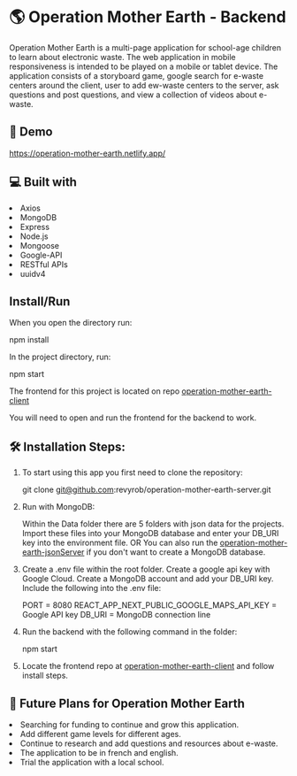 # 🌎 Operation Mother Earth -  Backend 
Operation Mother Earth is a multi-page application for school-age children to learn about electronic waste.  The web application in mobile responsiveness is intended to be played on a mobile or tablet device.  The application consists of a storyboard game, google search for e-waste centers around the client, user to add ew-waste centers to the server, ask questions and post questions, and view a collection of videos about e-waste. 

## 🚀 Demo
https://operation-mother-earth.netlify.app/

## 💻 Built with
<li>Axios</li>
<li>MongoDB</li>
<li>Express</li>
<li>Node.js</li>
<li>Mongoose</li>
<li>Google-API</li>
<li>RESTful APIs</li>
<li>uuidv4</li>

## Install/Run
When you open the directory run:
<p>npm install</p>
<p>In the project directory, run:</p>
<p>npm start</p>
<p>The frontend for this project is located on repo <a href="https://github.com/revyrob/operation-mother-earth-client">operation-mother-earth-client</a><p>
<p>You will need to open and run the frontend for the backend to work.</p>

## 🛠️ Installation Steps:
1. To start using this app you first need to clone the repository:

    git clone git@github.com:revyrob/operation-mother-earth-server.git

2. Run with MongoDB:

   Within the Data folder there are 5 folders with json data for the projects.  Import these files into your MongoDB database and enter your DB_URI key into the     environment file.
   OR
   You can also run the <a href="https://github.com/revyrob/operation-mother-earth-jsonServer">operation-mother-earth-jsonServer</a> if you don't want to create a MongoDB database.

3. Create a .env file within the root folder. Create a google api key with Google Cloud.  Create a MongoDB account and add your DB_URI key. Include the following into the .env file:

    PORT = 8080
    REACT_APP_NEXT_PUBLIC_GOOGLE_MAPS_API_KEY = Google API key
    DB_URI = MongoDB connection line

4. Run the backend with the following command in the folder:

    npm start
    
5. Locate the frontend repo at <a href="https://github.com/revyrob/operation-mother-earth-client">operation-mother-earth-client</a> and follow install steps.


## 🔮 Future Plans for Operation Mother Earth

<li>Searching for funding to continue and grow
this application.</li>
<li>Add different game levels for different ages.
</li>
<li>Continue to research and add questions and resources about e-waste.
</li>
<li>The application to be in french and english.
</li>
<li>Trial the application with a local school.
</li>
